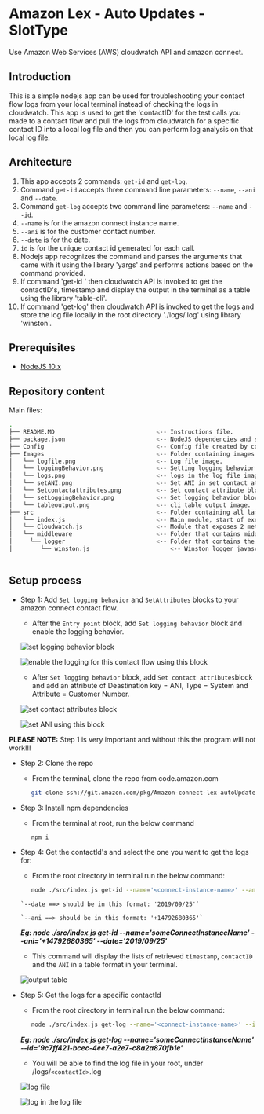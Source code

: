 # Amazon Lex - Auto Updates - SlotType

Use Amazon Web Services (AWS) cloudwatch API and amazon connect.

## Introduction
This is a simple nodejs app can be used for troubleshooting your contact flow logs from your local terminal instead of checking the logs in cloudwatch.
This app is used to get the 'contactID' for the test calls you made to a contact flow and pull the logs from cloudwatch for a specific contact ID into a local log file and then you can perform log analysis on that local log file.

## Architecture
   1. This app accepts 2 commands: `get-id` and `get-log`.
   2. Command `get-id` accepts three command line parameters: `--name`, `--ani` and `--date`.
   3. Command `get-log` accepts two command line parameters: `--name` and `--id`.
   4. `--name` is for the amazon connect instance name.
   5. `--ani` is for the customer contact number.
   6. `--date` is for the date.
   7. `id` is for the unique contact id generated for each call.
   8. Nodejs app recognizes the command and parses the arguments that came with it using the library 'yargs' and performs actions based on the command provided.
   9. If command 'get-id ' then cloudwatch API is invoked to get the contactID's, timestamp and display the output in the terminal as a table using the library 'table-cli'.
   10. If command 'get-log' then cloudwatch API is invoked to get the logs and store the log file locally in the root directory './logs/<contactId>.log' using library 'winston'.

## Prerequisites
* [NodeJS 10.x](https://nodejs.org/en/download/)

## Repository content

Main files:

```bash
.
├── README.MD                             <-- Instructions file.
├── package.json                          <-- NodeJS dependencies and scripts for SAM project.
├── Config                                <-- Config file created by code.amazon.com.
├── Images                                <-- Folder containing images for this readme.                                 
│   └── logfile.png                       <-- Log file image.
│   └── loggingBehavior.png               <-- Setting logging behavior image.
│   └── logs.png                          <-- logs in the log file image.                                 
│   └── setANI.png                        <-- Set ANI in set contact attribute image.
│   └── Setcontactattributes.png          <-- Set contact attribute block image.                                 
│   └── setLoggingBehavior.png            <-- Set logging behavior block image.
│   └── tableoutput.png                   <-- cli table output image.                                        
├── src                                   <-- Folder containing all lambda functions for this project.
│   └── index.js                          <-- Main module, start of execution.                                           
│   └── Cloudwatch.js                     <-- Module that exposes 2 methods to get the contactID and get the logs.
│   └── middleware                        <-- Folder that contains middleware.
│     └── logger                          <-- Folder that contains the logger middleware.
│        └── winston.js                       <-- Winston logger javascript.
 

```
## Setup process

* Step 1: Add `Set logging behavior` and `SetAttributes` blocks to your amazon connect contact flow.
   * After the `Entry point` block, add `Set logging behavior` block and enable the logging behavior. 

   ![set logging behavior block](./images/setLoggingBehavior.png)

   ![enable the logging for this contact flow using this block](./images/loggingBehavior.png)


   * After `Set logging behavior` block, add `Set contact attributes`block and add an attribute of Deastination key = ANI, Type = System and Attribute = Customer Number.

   ![set contact attributes block](./images/Setcontactattributes.png)

   ![set ANI using this block](./images/setANI.png)

**PLEASE NOTE:** Step 1 is very important and without this the program will not work!!!

* Step 2: Clone the repo
   * From the terminal, clone the repo from code.amazon.com
   ```bash
      git clone ssh://git.amazon.com/pkg/Amazon-connect-lex-autoUpdate
   ```

* Step 3: Install npm dependencies
   * From the terminal at root, run the below command
   ```bash
      npm i
   ```

* Step 4: Get the contactId's and select the one you want to get the logs for:
   * From the root directory in terminal run the below command:
   ```bash
      node ./src/index.js get-id --name='<connect-instance-name>' --ani='<customer number>' --date='<date>'
   ```
      `--date ==> should be in this format: '2019/09/25'`

      `--ani ==> should be in this format: '+14792680365'`

   ***Eg: node ./src/index.js get-id --name='someConnectInstanceName' --ani='+14792680365' --date='2019/09/25'***

   * This command will display the lists of retrieved `timestamp`, `contactID` and the `ANI` in a table format in your terminal.
   
   ![output table](./images/tableoutput.png)
 
* Step 5: Get the logs for a specific contactId
   *  From the root directory in terminal run the below command:
   ```bash
      node ./src/index.js get-log --name='<connect-instance-name>' --id='<contactID selected from the previous run of get-id command>'
   ```
   ***Eg: node ./src/index.js get-log --name='someConnectInstanceName' --id='9c7ff421-bcec-4ee7-a2e7-c8a2a870fb1e'***

   *  You will be able to find the log file in your root, under /logs/`<contactId>`.log

   ![log file](./images/logfile.png)

   ![log in the log file](./images/logs.png)